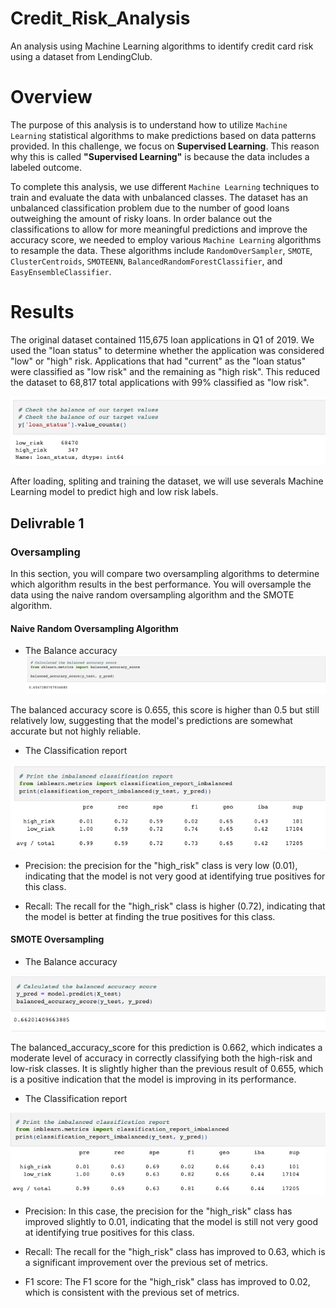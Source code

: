 # Credit_Risk_Analysis
An analysis using Machine Learning algorithms to identify credit card risk using a dataset from LendingClub.

# Overview

The purpose of this analysis is to understand how to utilize `Machine Learning` statistical algorithms to make predictions based on data patterns provided. In this challenge, we focus on **Supervised Learning**. This reason why this is called **"Supervised Learning"** is because the data includes a labeled outcome. 

To complete this analysis, we use different `Machine Learning` techniques to train and evaluate the data with unbalanced classes. The dataset has an unbalanced classification problem due to the number of good loans outweighing the amount of risky loans. In order balance out the classifications to allow for more meaningful predictions and improve the accuracy score, we needed to employ various `Machine Learning` algorithms to resample the data. These algorithms include `RandomOverSampler`, `SMOTE`, `ClusterCentroids`, `SMOTEENN`, `BalancedRandomForestClassifier`, and `EasyEnsembleClassifier`.

# Results

The original dataset contained 115,675 loan applications in Q1 of 2019. We used the "loan status" to determine whether the application was considered "low" or "high" risk. Applications that had "current" as the "loan status" were classified as "low risk" and the remaining as "high risk". This reduced the dataset to 68,817 total applications with 99% classified as "low risk".

![Loans](https://github.com/Hanzian/Credit_Risk_Analysis/blob/main/Images/Loans%20Statuts.png)

After loading, spliting and training the dataset, we will use severals Machine Learning model to predict high and low risk labels.

## Delivrable 1

### Oversampling
In this section, you will compare two oversampling algorithms to determine which algorithm results in the best performance. You will oversample the data using the naive random oversampling algorithm and the SMOTE algorithm.

#### Naive Random Oversampling Algorithm
- The Balance accuracy
![](https://github.com/Hanzian/Credit_Risk_Analysis/blob/main/Images/Naive%20Accuracy.png)

The balanced accuracy score is 0.655, this score is higher than 0.5 but still relatively low, suggesting that the model's predictions are somewhat accurate but not highly reliable.

- The Classification report

![](https://github.com/Hanzian/Credit_Risk_Analysis/blob/main/Images/Naive%20Classification.png)

- Precision: the precision for the "high_risk" class is very low (0.01), indicating that the model is not very good at identifying true positives for this class.

- Recall: The recall for the "high_risk" class is higher (0.72), indicating that the model is better at finding the true positives for this class.

#### SMOTE Oversampling
- The Balance accuracy

![](https://github.com/Hanzian/Credit_Risk_Analysis/blob/main/Images/SMOTE%20Accuracy.png)

The balanced_accuracy_score for this prediction is 0.662, which indicates a moderate level of accuracy in correctly classifying both the high-risk and low-risk classes. It is slightly higher than the previous result of 0.655, which is a positive indication that the model is improving in its performance.

- The Classification report

![](https://github.com/Hanzian/Credit_Risk_Analysis/blob/main/Images/SMOTE%20Classification.png)

- Precision: In this case, the precision for the "high_risk" class has improved slightly to 0.01, indicating that the model is still not very good at identifying true positives for this class.

- Recall: The recall for the "high_risk" class has improved to 0.63, which is a significant improvement over the previous set of metrics.

- F1 score: The F1 score for the "high_risk" class has improved to 0.02, which is consistent with the previous set of metrics.





